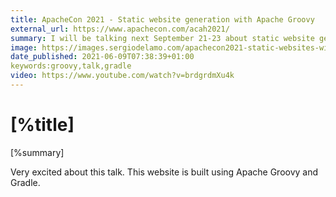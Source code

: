 ```yaml
---
title: ApacheCon 2021 - Static website generation with Apache Groovy
external_url: https://www.apachecon.com/acah2021/
summary: I will be talking next September 21-23 about static website generation.
image: https://images.sergiodelamo.com/apachecon2021-static-websites-with-groovy-sergiodelamo.jpg
date_published: 2021-06-09T07:38:39+01:00
keywords:groovy,talk,gradle
video: https://www.youtube.com/watch?v=brdgrdmXu4k
---
```


# [%title]

[%summary]

Very excited about this talk. This website is built using Apache Groovy and Gradle. 


